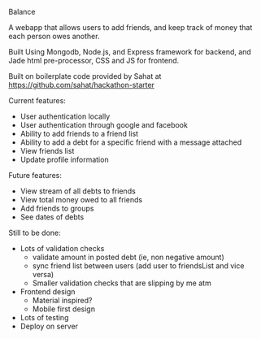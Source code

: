 Balance

A webapp that allows users to add friends, and keep track of money that each
person owes another.

Built Using Mongodb, Node.js, and Express framework for backend,
and Jade html pre-processor, CSS and JS for frontend.

Built on boilerplate code provided by Sahat at https://github.com/sahat/hackathon-starter

Current features:
 - User authentication locally
 - User authentication through google and facebook
 - Ability to add friends to a friend list
 - Ability to add a debt for a specific friend with a message attached
 - View friends list
 - Update profile information

Future features:
 - View stream of all debts to friends
 - View total money owed to all friends
 - Add friends to groups
 - See dates of debts

Still to be done:
 - Lots of validation checks
    - validate amount in posted debt (ie, non negative amount)
    - sync friend list between users (add user to friendsList and vice versa)
    - Smaller validation checks that are slipping by me atm
 - Frontend design
    - Material inspired?
    - Mobile first design
 - Lots of testing
 - Deploy on server
